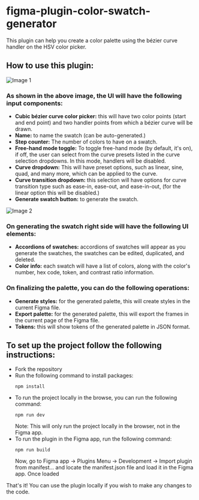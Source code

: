 # figma-plugin-color-swatch-generator

This plugin can help you create a color palette using the bézier curve handler on the HSV color picker.

## How to use this plugin:

![Image 1](https://github.com/user-attachments/assets/d0e68fa6-7cfd-4f9f-ab47-13b179a5f8e0)
### As shown in the above image, the UI will have the following input components:
- **Cubic bézier curve color picker:** this will have two color points (start and end point) and two handler points from which a bézier curve will be drawn.
- **Name:** to name the swatch (can be auto-generated.)
- **Step counter:** The number of colors to have on a swatch.
- **Free-hand mode toggle:** To toggle free-hand mode (by default, it's on), if off, the user can select from the curve presets listed in the curve selection dropdowns. In this mode, handlers will be disabled.
- **Curve dropdown:** This will have preset options, such as linear, sine, quad, and many more, which can be applied to the curve.
- **Curve transition dropdown:** this selection will have options for curve transition type such as ease-in, ease-out, and ease-in-out, (for the linear option this will be disabled.)
- **Generate swatch button:** to generate the swatch.

![Image 2](https://github.com/user-attachments/assets/5153c2b7-8a52-4257-9461-dad018ea1c81)
### On generating the swatch right side will have the following UI elements:
- **Accordions of swatches:** accordions of swatches will appear as you generate the swatches, the swatches can be edited, duplicated, and deleted.
- **Color info:** each swatch will have a list of colors, along with the color's number, hex code, token, and contrast ratio information.

### On finalizing the palette, you can do the following operations:
- **Generate styles:** for the generated palette, this will create styles in the current Figma file.
- **Export palette:** for the generated palette, this will export the frames in the current page of the Figma file.
- **Tokens:** this will show tokens of the generated palette in JSON format.

## To set up the project follow the following instructions:

- Fork the repository
- Run the following command to install packages:
  ```
  npm install
  ```
- To run the project locally in the browse, you can run the following command:
  ```
  npm run dev
  ```
  Note: This will only run the project locally in the browser, not in the Figma app.
- To run the plugin in the Figma app, run the following command:
  ```
  npm run build
  ```
  Now, go to Figma app -> Plugins Menu -> Development -> Import plugin from manifest... and locate the manifest.json file and load it in the Figma app. Once loaded
  
That's it! You can use the plugin locally if you wish to make any changes to the code.
